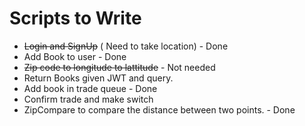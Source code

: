 # Scripts to Write
- ~~Login and SignUp~~ ( Need to take location) - Done
- Add Book to user - Done
- ~~Zip code to longitude to lattitude~~ - Not needed
- Return Books given JWT and query.
- Add book in trade queue - Done
- Confirm trade and make switch
- ZipCompare to compare the distance between two points. - Done
